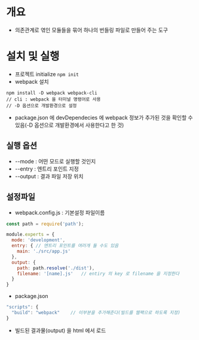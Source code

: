# 개요
- 의존관계로 엮인 모듈들을 묶어 하나의 번들링 파일로 만들어 주는 도구

# 설치 및 실행
- 프로젝트 initialize
```npm init```
- webpack 설치
```
npm install -D webpack webpack-cli
// cli : webpack 을 터미널 명령어로 사용
// -D 옵션으로 개발환경으로 설정
```
- package.json 에 devDependecies 에 webpack 정보가 추가된 것을 확인할 수 있음(-D 옵션으로 개발환경에서 사용한다고 한 것)

## 실행 옵션
- --mode : 어떤 모드로 실행할 것인지
- --entry : 엔트리 포인트 지정
- --output : 결과 파일 저장 위치

## 설정파일
- webpack.config.js : 기본설정 파일이름
```javascript
const path = require('path');

module.experts = {
  mode: 'development',
  entry: { // 엔트리 포인트를 여러개 둘 수도 있음
    main: './src/app.js'
  },
  output: {
    path: path.resolve('./dist'),
    filename: '[name].js'   // entiry 의 key 로 filename 을 지정한다
  }
}
```
- package.json
```javascript
"scripts": {
  "build": "webpack"    // 이부분을 추가해준다(빌드를 웹팩으로 하도록 지정)
}
```
- 빌드된 결과물(output) 을 html 에서 로드
